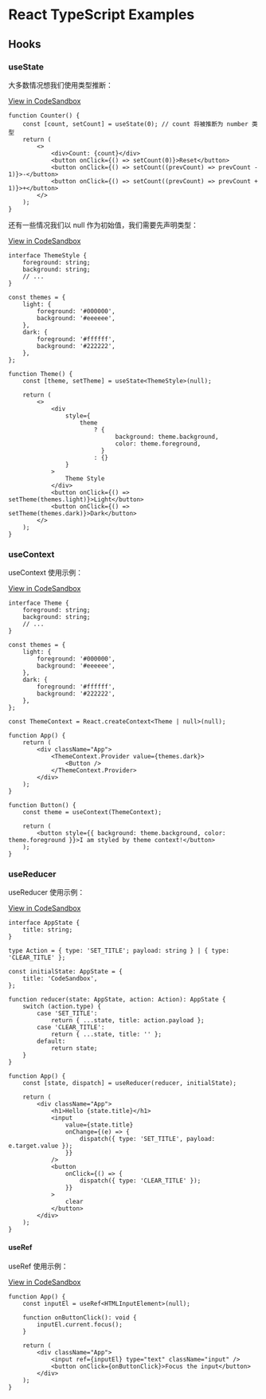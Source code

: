 # React TypeScript Examples

## Hooks

### useState

大多数情况想我们使用类型推断：

[View in CodeSandbox](https://codesandbox.io/s/typescript-usestate-example-xyvnj?file=/src/counter.tsx)

```tsx
function Counter() {
    const [count, setCount] = useState(0); // count 将被推断为 number 类型
    return (
        <>
            <div>Count: {count}</div>
            <button onClick={() => setCount(0)}>Reset</button>
            <button onClick={() => setCount((prevCount) => prevCount - 1)}>-</button>
            <button onClick={() => setCount((prevCount) => prevCount + 1)}>+</button>
        </>
    );
}
```

还有一些情况我们以 null 作为初始值，我们需要先声明类型：

[View in CodeSandbox](https://codesandbox.io/s/typescript-usestate-example-xyvnj?file=/src/theme.tsx)

```tsx
interface ThemeStyle {
    foreground: string;
    background: string;
    // ...
}

const themes = {
    light: {
        foreground: '#000000',
        background: '#eeeeee',
    },
    dark: {
        foreground: '#ffffff',
        background: '#222222',
    },
};

function Theme() {
    const [theme, setTheme] = useState<ThemeStyle>(null);

    return (
        <>
            <div
                style={
                    theme
                        ? {
                              background: theme.background,
                              color: theme.foreground,
                          }
                        : {}
                }
            >
                Theme Style
            </div>
            <button onClick={() => setTheme(themes.light)}>Light</button>
            <button onClick={() => setTheme(themes.dark)}>Dark</button>
        </>
    );
}
```

### useContext

useContext 使用示例：

[View in CodeSandbox](https://codesandbox.io/s/typescript-usecontext-example-2q3q9)

```tsx
interface Theme {
    foreground: string;
    background: string;
    // ...
}

const themes = {
    light: {
        foreground: '#000000',
        background: '#eeeeee',
    },
    dark: {
        foreground: '#ffffff',
        background: '#222222',
    },
};

const ThemeContext = React.createContext<Theme | null>(null);

function App() {
    return (
        <div className="App">
            <ThemeContext.Provider value={themes.dark}>
                <Button />
            </ThemeContext.Provider>
        </div>
    );
}

function Button() {
    const theme = useContext(ThemeContext);

    return (
        <button style={{ background: theme.background, color: theme.foreground }}>I am styled by theme context!</button>
    );
}
```

### useReducer

useReducer 使用示例：

[View in CodeSandbox](https://codesandbox.io/s/typescript-usereducer-example-meue3)

```tsx
interface AppState {
    title: string;
}

type Action = { type: 'SET_TITLE'; payload: string } | { type: 'CLEAR_TITLE' };

const initialState: AppState = {
    title: 'CodeSandbox',
};

function reducer(state: AppState, action: Action): AppState {
    switch (action.type) {
        case 'SET_TITLE':
            return { ...state, title: action.payload };
        case 'CLEAR_TITLE':
            return { ...state, title: '' };
        default:
            return state;
    }
}

function App() {
    const [state, dispatch] = useReducer(reducer, initialState);

    return (
        <div className="App">
            <h1>Hello {state.title}</h1>
            <input
                value={state.title}
                onChange={(e) => {
                    dispatch({ type: 'SET_TITLE', payload: e.target.value });
                }}
            />
            <button
                onClick={() => {
                    dispatch({ type: 'CLEAR_TITLE' });
                }}
            >
                clear
            </button>
        </div>
    );
}
```

#### useRef

useRef 使用示例：

[View in CodeSandbox](https://codesandbox.io/s/typescript-useref-example-gwhmj)

```tsx
function App() {
    const inputEl = useRef<HTMLInputElement>(null);

    function onButtonClick(): void {
        inputEl.current.focus();
    }

    return (
        <div className="App">
            <input ref={inputEl} type="text" className="input" />
            <button onClick={onButtonClick}>Focus the input</button>
        </div>
    );
}
```
